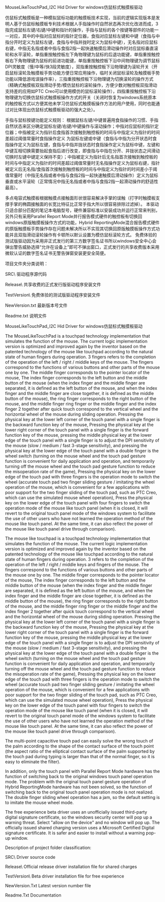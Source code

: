 MouseLikeTouchPad_I2C Hid Driver for windows仿鼠标式触摸板驱动

仿鼠标式触摸板是一种模拟鼠标功能的触摸板技术实现，当前的逻辑实现版本是发明人基于仿鼠标触摸板专利技术根据人手指操作时自然状态再次优化改进而成，3指完成鼠标左键/右键/中键和指针的操作，手指与鼠标的各个按键等部件的功能一一对应，其中的中指对应鼠标的指针定位器，食指对应鼠标左键和中键（食指与中指分开时定义为鼠标左键，食指与中指并拢时定义为鼠标中键），无名指对应鼠标右键，中指无名指或者中指与食指2指一起快速触摸后滑动操作时对应鼠标垂直滚轮和水平滚轮，单指重按触控板左下角物理键为鼠标的后退功能键，单指重按触控板右下角物理键为鼠标的前进功能键，单指重按触控板下沿中间物理键为调节鼠标DPI灵敏度（慢/中等/快3段灵敏度），双指重按触控板下沿物理键为滚轮开关（开启鼠标滚轮及触摸板手势功能方便日常应用操作，临时关闭鼠标滚轮及触摸板手势功能以降低游戏误操作率），三指重按触控板下沿物理键为切换滚轮的操作方式（精确式触摸板双指滑动手势/模仿鼠标的滚轮操作，方便少数对触控板双指滑动支持差的应用如PTC Creo可以使用模仿的鼠标滚轮操作），四指重按触控板下沿物理键为切换仿鼠标式触摸板操作方式的开关（关闭时恢复为windows系统原本的触控板方式以方便其他未学习仿鼠标式触摸板操作方法的用户使用，同时也能通过对比体现出仿鼠标式触摸板驱动的强大之处）。

手指与鼠标按键功能定义规则： 
根据鼠标左键/中键普遍用食指操作的习惯、手指自然状态来区分确定鼠标左键/右键/中键操作与滚动操作；中指对应鼠标的指针定位器；中指被定义为指针后食指首次接触到触控板的时间与中指定义为指针的时间差超过阈值常量时食指操作定义 为鼠标左键或中键（食指与中指为分开状态时食指操作定义为鼠标左键，食指与中指并拢状态时食指操作定义为鼠标中键，左键和中键互相切换需要抬起食指后进行改变，即食指与中指在分开、并拢状态之间滑动切换时左键中键定义保持不变）；中指被定义为指针后无名指首次接触到触控板的时间与中指定义为指针的时间差超过阈值常量时无名指操作定义为鼠标右键，指针被定义后无名指/食指首次接触到触控板的时间与中指定义为指针的时间差小于阈值常量时（中指无名指或者中指与食指2指一起快速触摸后滑动操作）定义为鼠标垂直或水平滚轮（正常情况中指无名指或者中指与食指2指一起滑动操作的舒适性最高）。

多点电容式触摸板根据触摸点接触面形状很容易解决手掌的误触（打字时触摸板支撑手掌的椭圆接触面的长宽比特征比正常手指大所以很容易排除过滤掉）。
本驱动只适合部分匹配的笔记本电脑型号，硬件兼容标准以安装成功并运行正常来判别，另外只有采用Parallel Report Mode并行报告模式硬件的触控板有切换回windows原版触摸板操作方式的功能，Hybrid ReportingMode混合报告模式硬件的原版触摸板手势操作存在问题未解决所以不实现其切换回原版触摸板操作方式功能并且双指滑动滚轮操作有卡顿所以默认设置为模仿鼠标滚轮方式。
 免费体验的测试版驱动因为采用非正式发行的第三方数字签名证书所以windows安全中心会弹出警告威胁选择“允许在设备上”即可不弹出窗口，正式发行的共享收费版本采用微软认证的数字签名证书无警告弹窗安装更安全简便。


项目文件夹分类说明：

SRC\	驱动程序源代码

Release\	共享收费的正式发行版驱动程序安装文件

TestVersion\	免费体验的测试版驱动程序安装文件

NewVersion.txt	最新版本号文件

Readme.txt	说明文件






MouseLikeTouchPad_I2C Hid Driver for windows仿鼠标式触摸板驱动

The MouseLikeTouchPad is a touchpad technology implementation that simulates the function of the mouse. The current logic implementation version is optimized and improved again by the inventor based on the patented technology of the mouse like touchpad according to the natural state of human fingers during operation. 3 fingers refers to the completion of the operation of the left / right / middle keys of the mouse. The fingers correspond to the functions of various buttons and other parts of the mouse one by one. The middle finger corresponds to the pointer locator of the mouse, The index finger corresponds to the left button and the middle button of the mouse (when the index finger and the middle finger are separated, it is defined as the left button of the mouse, and when the index finger and the middle finger are close together, it is defined as the middle button of the mouse), the ring finger corresponds to the right button of the mouse, and the middle finger ring finger or the middle finger and the index finger 2 together after quick touch correspond to the vertical wheel and the horizontal wheel of the mouse during sliding operation. Pressing the physical key at the lower left corner of the touch panel with a single finger is the backward function key of the mouse, Pressing the physical key at the lower right corner of the touch panel with a single finger is the forward function key of the mouse, pressing the middle physical key at the lower edge of the touch panel with a single finger is to adjust the DPI sensitivity of the mouse (slow / medium / fast 3-stage sensitivity), and pressing the physical key at the lower edge of the touch panel with a double finger is the wheel switch (turning on the mouse wheel and the touch pad gesture function is convenient for daily application and operation, and temporarily turning off the mouse wheel and the touch pad gesture function to reduce the misoperation rate of the game), Pressing the physical key on the lower edge of the touch pad with three fingers is the operation mode to switch the wheel (accurate touch pad two finger sliding gesture / imitating the wheel operation of the mouse, which is convenient for a few applications with poor support for the two finger sliding of the touch pad, such as PTC Creo, which can use the simulated mouse wheel operation), Press the physical key on the lower edge of the touch panel with four fingers to switch the operation mode of the mouse like touch panel (when it is closed, it will revert to the original touch panel mode of the windows system to facilitate the use of other users who have not learned the operation method of the mouse like touch panel. At the same time, it can also reflect the power of the mouse like touch panel drive through comparison).

The mouse like touchpad is a touchpad technology implementation that simulates the function of the mouse. The current logic implementation version is optimized and improved again by the inventor based on the patented technology of the mouse like touchpad according to the natural state of human fingers during operation. 3 refers to the completion of the operation of the left / right / middle keys and fingers of the mouse. The fingers correspond to the functions of various buttons and other parts of the mouse one by one. The middle finger corresponds to the pointer locator of the mouse, The index finger corresponds to the left button and the middle button of the mouse (when the index finger and the middle finger are separated, it is defined as the left button of the mouse, and when the index finger and the middle finger are close together, it is defined as the middle button of the mouse), the ring finger corresponds to the right button of the mouse, and the middle finger ring finger or the middle finger and the index finger 2 together after quick touch correspond to the vertical wheel and the horizontal wheel of the mouse during sliding operation. Pressing the physical key at the lower left corner of the touch panel with a single finger is the backward function key of the mouse, Pressing the physical key at the lower right corner of the touch panel with a single finger is the forward function key of the mouse, pressing the middle physical key at the lower edge of the touch panel with a single finger is to adjust the DPI sensitivity of the mouse (slow / medium / fast 3-stage sensitivity), and pressing the physical key at the lower edge of the touch panel with a double finger is the wheel switch (turning on the mouse wheel and the touch pad gesture function is convenient for daily application and operation, and temporarily turning off the mouse wheel and the touch pad gesture function to reduce the misoperation rate of the game), Pressing the physical key on the lower edge of the touch pad with three fingers is the operation mode to switch the wheel (accurate touch pad two finger sliding gesture / imitating the wheel operation of the mouse, which is convenient for a few applications with poor support for the two finger sliding of the touch pad, such as PTC Creo, which can use the simulated mouse wheel operation), Press the physical key on the lower edge of the touch panel with four fingers to switch the operation mode of the mouse like touch panel (when it is closed, it will revert to the original touch panel mode of the windows system to facilitate the use of other users who have not learned the operation method of the mouse like touch panel. At the same time, it can also reflect the power of the mouse like touch panel drive through comparison).

The multi-point capacitive touch pad can easily solve the wrong touch of the palm according to the shape of the contact surface of the touch point (the aspect ratio of the elliptical contact surface of the palm supported by the touch pad during typing is larger than that of the normal finger, so it is easy to eliminate the filter).

In addition, only the touch panel with Parallel Report Mode hardware has the function of switching back to the original windows touch panel operation mode. The problem with the original touch panel gesture operation of Hybrid ReportingMode hardware has not been solved, so the function of switching back to the original touch panel operation mode is not realized. The double finger sliding wheel operation has a jam, so the default setting is to imitate the mouse wheel mode.

The free experience beta driver uses an unofficially issued third-party digital signature certificate, so the windows security center will pop up a warning threat. Select "allow on the device" and no window will pop up. The officially issued shared charging version uses a Microsoft Certified Digital signature certificate. It is safer and easier to install without a warning pop-up window.

Description of project folder classification:



SRC\ Driver source code

Release\ Official release driver installation file for shared charges

TestVersion\ Beta driver installation file for free experience

NewVersion.Txt Latest version number file

Readme.Txt Documentation
